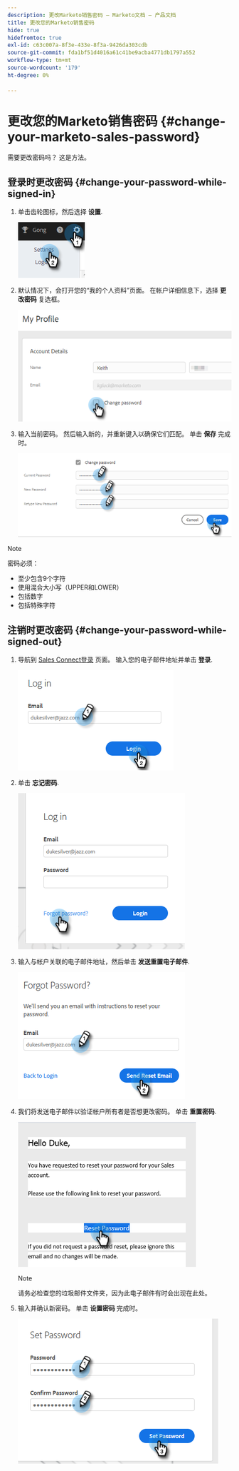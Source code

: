 ```yaml
---
description: 更改Marketo销售密码 — Marketo文档 — 产品文档
title: 更改您的Marketo销售密码
hide: true
hidefromtoc: true
exl-id: c63c007a-8f3e-433e-8f3a-9426da303cdb
source-git-commit: fda1bf51d4016a61c41be9acba4771db1797a552
workflow-type: tm+mt
source-wordcount: '179'
ht-degree: 0%

---
```


# 更改您的Marketo销售密码 {#change-your-marketo-sales-password}

需要更改密码吗？ 这是方法。

## 登录时更改密码 {#change-your-password-while-signed-in}

1. 单击齿轮图标，然后选择 **设置**.

   ![](assets/change-your-marketo-sales-password-1.png)

1. 默认情况下，会打开您的“我的个人资料”页面。 在帐户详细信息下，选择 **更改密码** 复选框。

   ![](assets/change-your-marketo-sales-password-2.png)

1. 输入当前密码。 然后输入新的，并重新键入以确保它们匹配。 单击 **保存** 完成时。

   ![](assets/change-your-marketo-sales-password-3.png)

>[!NOTE]
>
>密码必须：
>
>* 至少包含9个字符
>* 使用混合大小写（UPPER和LOWER）
>* 包括数字
>* 包括特殊字符


## 注销时更改密码 {#change-your-password-while-signed-out}

1. 导航到 [Sales Connect登录](https://toutapp.com/login) 页面。 输入您的电子邮件地址并单击 **登录**.

   ![](assets/change-your-marketo-sales-password-4.png)

1. 单击 **忘记密码**.

   ![](assets/change-your-marketo-sales-password-5.png)

1. 输入与帐户关联的电子邮件地址，然后单击 **发送重置电子邮件**.

   ![](assets/change-your-marketo-sales-password-6.png)

1. 我们将发送电子邮件以验证帐户所有者是否想更改密码。 单击 **重置密码**.

   ![](assets/change-your-marketo-sales-password-7.png)

   >[!NOTE]
   >
   >请务必检查您的垃圾邮件文件夹，因为此电子邮件有时会出现在此处。

1. 输入并确认新密码。 单击 **设置密码** 完成时。

   ![](assets/change-your-marketo-sales-password-8.png)
